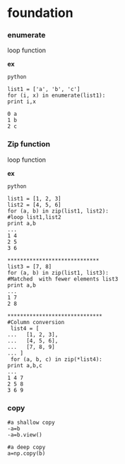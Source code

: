 # foundation
### enumerate
loop function

**ex**
```
python

list1 = ['a', 'b', 'c']
for (i, x) in enumerate(list1):
print i,x

0 a
1 b
2 c
```

### Zip function
loop function

**ex**
```
python

list1 = [1, 2, 3]
list2 = [4, 5, 6]
for (a, b) in zip(list1, list2):   
#loop list1,list2
print a,b
... 
1 4
2 5
3 6

*****************************
list3 = [7, 8]
for (a, b) in zip(list1, list3):   
#Matched  with fewer elements list3
print a,b
... 
1 7
2 8

******************************
#Column conversion
 list4 = [
...   [1, 2, 3],
...   [4, 5, 6],
...   [7, 8, 9]
... ]
 for (a, b, c) in zip(*list4):
print a,b,c
... 
1 4 7
2 5 8
3 6 9
```

### copy
```
#a shallow copy
-a=b
-a=b.view()

#a deep copy
a=np.copy(b)

```

